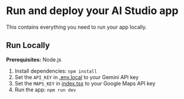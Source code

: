 # Run and deploy your AI Studio app

This contains everything you need to run your app locally.

## Run Locally

**Prerequisites:**  Node.js


1. Install dependencies:
   `npm install`
2. Set the `API_KEY` in [.env.local](.env.local) to your Gemini API key
3. Set the `MAPS_KEY` in [index.tsx](index.tsx) to your Google Maps API key
4. Run the app:
   `npm run dev`
